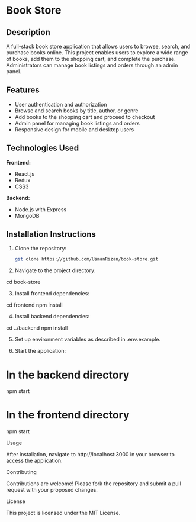 

# Book Store

## Description

A full-stack book store application that allows users to browse, search, and purchase books online. This project enables users to explore a wide range of books, add them to the shopping cart, and complete the purchase. Administrators can manage book listings and orders through an admin panel.

## Features

- User authentication and authorization
- Browse and search books by title, author, or genre
- Add books to the shopping cart and proceed to checkout
- Admin panel for managing book listings and orders
- Responsive design for mobile and desktop users

## Technologies Used

**Frontend:**

- React.js
- Redux
- CSS3

**Backend:**

- Node.js with Express
- MongoDB

## Installation Instructions

1. Clone the repository:

   ```bash
   git clone https://github.com/UsmanRizan/book-store.git

2. Navigate to the project directory:

cd book-store


3. Install frontend dependencies:

cd frontend
npm install


4. Install backend dependencies:

cd ../backend
npm install


5. Set up environment variables as described in .env.example.


6. Start the application:

# In the backend directory
npm start

# In the frontend directory
npm start



Usage

After installation, navigate to http://localhost:3000 in your browser to access the application.

Contributing

Contributions are welcome! Please fork the repository and submit a pull request with your proposed changes.

License

This project is licensed under the MIT License.


